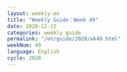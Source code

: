 ```yaml
---
layout: weekly-en
title: "Weekly Guide：Week 49"
date: 2020-12-12
categories: weekly guide
permalink: "/en/guide/2020/wk49.html"
weekNum: 49
language: English
cycle: 2020
---
```

